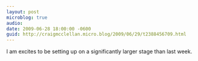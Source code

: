 ```yaml
---
layout: post
microblog: true
audio: 
date: 2009-06-28 18:00:00 -0600
guid: http://craigmcclellan.micro.blog/2009/06/29/t2388456709.html
---
```

I am excites to be setting up on a significantly larger stage than last week.
